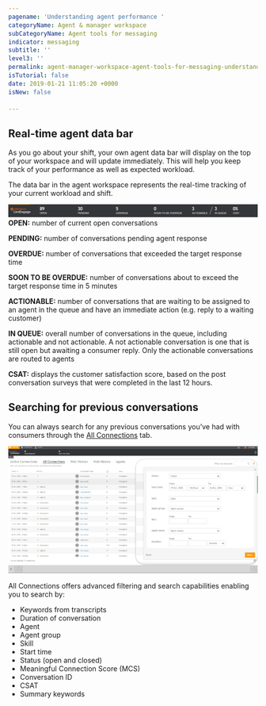 ```yaml
---
pagename: 'Understanding agent performance '
categoryName: Agent & manager workspace
subCategoryName: Agent tools for messaging
indicator: messaging
subtitle: ''
level3: ''
permalink: agent-manager-workspace-agent-tools-for-messaging-understanding-agent-performance.html
isTutorial: false
date: 2019-01-21 11:05:20 +0000
isNew: false

---
```

## Real-time agent data bar

As you go about your shift, your own agent data bar will display on the top of your workspace and will update immediately.  This will help you keep track of your performance as well as expected workload.

The data bar in the agent workspace represents the real-time tracking of your current workload and shift.

![](/img/undertandagentperf1.png)  
**OPEN:** number of current open conversations

**PENDING:** number of conversations pending agent response

**OVERDUE:** number of conversations that exceeded the target response time

**SOON TO BE OVERDUE:** number of conversations about to exceed the target response time in 5 minutes

**ACTIONABLE:** number of conversations that are waiting to be assigned to an agent in the queue and have an immediate action (e.g. reply to a waiting customer)

**IN QUEUE:** overall number of conversations in the queue, including actionable and not actionable.  A not actionable conversation is one that is still open but awaiting a consumer reply. Only the actionable conversations are routed to agents

**CSAT:** displays the customer satisfaction score, based on the post conversation surveys that were completed in the last 12 hours.

## Searching for previous conversations

You can always search for any previous conversations you’ve had with consumers through the [All Connections](agent-manager-workspace-manager-tools-for-messaging-all-connections.html) tab.

![](/img/understanding-agent-performance-1-1.png)

All Connections offers advanced filtering and search capabilities enabling you to search by:

* Keywords from transcripts
* Duration of conversation
* Agent
* Agent group
* Skill
* Start time
* Status (open and closed)
* Meaningful Connection Score (MCS)
* Conversation ID
* CSAT
* Summary keywords